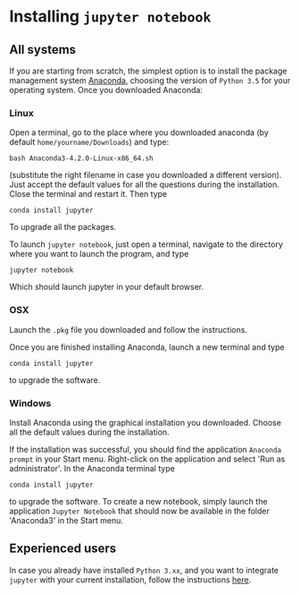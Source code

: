 # Installing `jupyter notebook`

## All systems
If you are starting from scratch, the simplest option is to install the package management system [Anaconda](https://www.continuum.io/downloads), choosing the version of `Python 3.5` for your operating system. Once you downloaded Anaconda:

### Linux

Open a terminal, go to the place where you downloaded anaconda (by default `home/yourname/Downloads`) and type:

```
bash Anaconda3-4.2.0-Linux-x86_64.sh
```

(substitute the right filename in case you downloaded a different version). Just accept the default values for all the questions during the installation. Close the terminal and restart it. Then type

```
conda install jupyter 
```

To upgrade all the packages.

To launch `jupyter notebook`, just open a terminal, navigate to the directory where you want to launch the program, and type 

```
jupyter notebook
```

Which should launch jupyter in your default browser.

### OSX

Launch the `.pkg` file you downloaded and follow the instructions.

Once you are finished installing Anaconda, launch a new terminal and type

```
conda install jupyter 
```

to upgrade the software.

### Windows

Install Anaconda using the graphical installation you downloaded. Choose all the default values during the installation. 

If the installation was successful, you should find the application `Anaconda prompt` in your Start menu. Right-click on the application and select 'Run as administrator'. In the Anaconda terminal type

```
conda install jupyter 
```

to upgrade the software. To create a new notebook, simply launch the application `Jupyter Notebook` that should now be available in the folder 'Anaconda3' in the Start menu.

## Experienced users

In case you already have installed `Python 3.xx`, and you want to integrate `jupyter` with your current installation, follow the instructions [here](http://jupyter.readthedocs.org/en/latest/install.html#experienced-python-user-new-to-jupyter).

